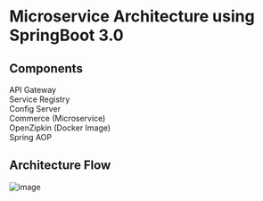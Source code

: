# Microservice Architecture using SpringBoot 3.0
## Components </br>
API Gateway </br>
Service Registry </br>
Config Server </br>
Commerce (Microservice) </br>
OpenZipkin (Docker Image) </br>
Spring AOP </br>

## Architecture Flow
![image](https://github.com/manojsuthar123/spring-microservices/assets/39855403/d46bb1d4-83ef-420d-bb60-7ea816a1276c)
